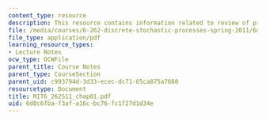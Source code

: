 ```yaml
---
content_type: resource
description: This resource contains information related to review of probability.
file: /media/courses/6-262-discrete-stochastic-processes-spring-2011/6d0c6fbaf3afa16cbc76fc1f27d1d34e_MIT6_262S11_chap01.pdf
file_type: application/pdf
learning_resource_types:
- Lecture Notes
ocw_type: OCWFile
parent_title: Course Notes
parent_type: CourseSection
parent_uid: c993794d-3d33-ecec-dc71-65ca875a7660
resourcetype: Document
title: MIT6_262S11_chap01.pdf
uid: 6d0c6fba-f3af-a16c-bc76-fc1f27d1d34e
---
```

